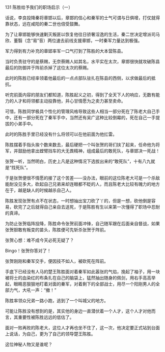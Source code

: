 131 陈胜给予我们的职场启示（一）






话说，李良投降秦将章邯以后，章邯的信心和秦军的士气可谓与日俱增，打仗就得靠状态，远在咸阳的秦二世也倍受鼓舞。

为了让章邯能够快速剿灭叛匪以恢复他往日骄奢淫逸的生活，秦二世决定增派司马欣、董翳（念“易”音）两位速去前线支援章邯，一时秦军力量达到极强。



军力得到有力补充的章邯率军一口气打到了陈胜的大本营陈县。

当时负责驻守的是蔡赐，无奈蔡赐人如其名，水平实在太次，章邯很快就攻破陈县最后的防御并于阵前杀掉了这位太次的蔡赐。

此时的陈胜已经率领着他最后的一点点部队驻扎在陈县的西侧，以求做最后的抵抗。



听完前面内容的朋友们都知道，陈胜起义之初，得到了全天下人的响应，无数有能力的人才和将领都主动投靠他，并心甘情愿为之卖力甚至卖命。

可惜，陈胜同学极具个性化的管理风格导致这些人相当一部分死在了陈老大自己手中，还有一部分死在了秦军手中，当然还有吴广这种比较倒霉的，死在自己一手提拔的小弟手中。

此时的陈胜手里已经没有什么将领可以在他前面为他扛雷。

陈胜摆着手指头挨个数来数去，最后硬把一个叫张贺的哥们扶了起来，任命他为将军，并鼓励他拿出螳臂挡车的大无畏精神，组成最后的敢死队，与章邯决一死战！



张贺一听，当然明白，历史上凡是这种情况下选拔出来的“敢死队”，十有八九就是“找死队”。

于是张贺便很不情愿的接了这个苦差——没办法，眼前的这位陈老大可是一个杀敌能耐没见多大，砍起自己兄弟来却连眼都不眨的人，而且陈老大比较有魄力的地方在于，越是缺人的时候越杀自己人。

陈胜发现张贺有点不在状态，一时想抽出宝刀砍了丫的，但是一想，砍他倒是容易，砍完了之后就得自己亲自去送死，于是陈胜有生以来第一次懂得了职场中忍耐的真谛。

为防止张贺临阵投降，陈胜命令张贺前面冲锋，自己随军跟在后面亲自督战，如果张贺胆敢有叛变的苗头，陈胜便可先斩杀张贺于阵前。

张贺心想：难不成今天必死无疑了？

Bingo！张贺你答对了！



张贺刚刚和秦军交手，便因技不如人，被砍死在阵前。

手底下已经没有人马的楚王陈胜面对着秦军如此嚣张的气焰，挽起了袖子，用一块被将士的血染红的布条扎在自己的脑袋上，猛然抽出随身的佩剑，用右手高高举起，眼睛恶狠狠地盯着对面的秦军，对着剩下的全部战士，用尽一个阳刚男人的全部力气，大吼一声：“撤！”



陈胜率领众兄弟一路小跑，逃到了一个叫城父的地方。

可能让陈胜没有想到的是，其实他的身边一直潜伏着一个人才，这个人才对他而言，其重要性被陈胜远远的低估了。

面对一败再败的陈老大，这位人才再也坐不住了，这一次，他决定要正式站到台面上说话，为自己，更为了自己的领导楚王陈胜。

这位神秘人物又是谁呢？

